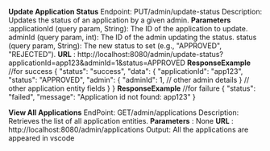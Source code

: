 **Update Application Status**
Endpoint: PUT/admin/update-status
Description: Updates the status of an application by a given admin.
**Parameters** :applicationId (query param, String): The ID of the application to update.
                adminId (query param, int): The ID of the admin updating the status.
                status (query param, String): The new status to set (e.g., "APPROVED", "REJECTED").
**URL** : http://localhost:8080/admin/update-status?applicationId=app123&adminId=1&status=APPROVED
**ResponseExample** //for success
{
  "status": "success",
  "data": {
    "applicationId": "app123",
    "status": "APPROVED",
    "admin": {
      "adminId": 1,
      // other admin details
    }
    // other application entity fields
  }
}
**ResponseExample** //for failure
{
  "status": "failed",
  "message": "Application id not found: app123"
}

**View All Applications**
EndPoint: GET/admin/applications
Description: Retrieves the list of all application entities.
**Parameters** : None
**URL** : http://localhost:8080/admin/applications
Output: All the applications are appeared in vscode







